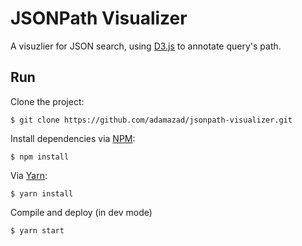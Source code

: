 # JSONPath Visualizer

A visuzlier for JSON search, using  [D3.js](https://d3js.org/) to annotate query's path.

## Run

Clone the project:

```
$ git clone https://github.com/adamazad/jsonpath-visualizer.git
```

Install dependencies via [NPM](https://npmjs.com):
```
$ npm install
```

Via [Yarn](https://yarn.org):
```
$ yarn install
```

Compile and deploy (in dev mode)

```
$ yarn start
```
